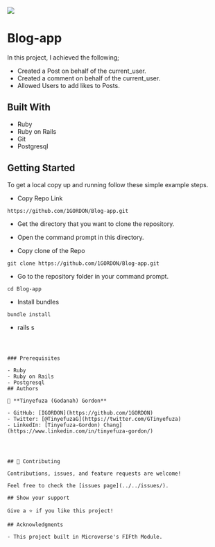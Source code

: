 ![](https://img.shields.io/badge/Microverse-blueviolet)

# Blog-app

In this project, I achieved the following;

- Created a Post on behalf of the current_user.
- Created a comment on behalf of the current_user.
- Allowed Users to add likes to Posts.

## Built With

- Ruby
- Ruby on Rails
- Git
- Postgresql

## Getting Started

To get a local copy up and running follow these simple example steps.

- Copy Repo Link

```
https://github.com/1GORDON/Blog-app.git
```
- Get the directory that you want to clone the repository.

- Open the command prompt in this directory.

- Copy clone of the Repo

```
git clone https://github.com/1GORDON/Blog-app.git
```

- Go to the repository folder in your command prompt.

```
cd Blog-app
```
- Install bundles

```
bundle install
```

- rails s
```



### Prerequisites

- Ruby
- Ruby on Rails
- Postgresql
## Authors

👤 **Tinyefuza (Godanah) Gordon** 

- GitHub: [IGORDON](https://github.com/1GORDON)
- Twitter: [@TinyefuzaG](https://twitter.com/GTinyefuza) 
- LinkedIn: [Tinyefuza-Gordon) Chang](https://www.linkedin.com/in/tinyefuza-gordon/)




## 🤝 Contributing

Contributions, issues, and feature requests are welcome!

Feel free to check the [issues page](../../issues/).

## Show your support

Give a ⭐️ if you like this project!

## Acknowledgments

- This project built in Microverse's FIFth Module.

